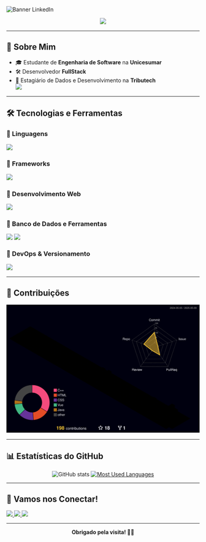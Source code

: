 ![Banner LinkedIn](https://i.imgur.com/JchAmOR.png)

<p align="center">
  <a href="https://github.com/DenverCoder1/readme-typing-svg">
    <img src="https://readme-typing-svg.herokuapp.com?font=Time+New+Roman&color=cyan&size=25&center=true&vCenter=true&width=600&height=100&lines=Bem-vindo(a)+ao+meu+perfil+!">
  </a>
</p>

---

## 🚀 Sobre Mim

- 🎓 Estudante de **Engenharia de Software** na **Unicesumar**
- 🛠️ Desenvolvedor **FullStack** 
- 💼 Estagiário de Dados e Desenvolvimento na **Tributech**  
  <img src="https://i.imgur.com/zSYrcDD.png" width="120"/>

---

## 🛠️ Tecnologias e Ferramentas

### 🔹 Linguagens 
<p align="left">
  <img src="https://skillicons.dev/icons?i=java,js,ts,python" height="40"/>
</p>

### 🔹 Frameworks
<p align="left">
  <img src="https://skillicons.dev/icons?i=spring,nodejs,express,nextjs" height="40"/>
</p>

### 🔹 Desenvolvimento Web
<p align="left">
  <img src="https://skillicons.dev/icons?i=html,css,bootstrap,react,vue" height="40"/>
</p>

### 🔹 Banco de Dados e Ferramentas
<p align="left">
  <img src="https://skillicons.dev/icons?i=mysql,postgres" height="40"/>
  <img src="https://img.shields.io/badge/Pentaho-003A70?style=flat-square&logoColor=white&labelColor=003A70&label=Pentaho" height="25"/>
</p>

### 🔹 DevOps & Versionamento
<p align="left">
  <img src="https://skillicons.dev/icons?i=git,github,linux" height="40"/>
</p>

---

## 🧊 Contribuições

<div align="center">
  <img src="https://github.com/filiperuizb/filiperuizb/blob/main/profile-3d-contrib/profile-night-rainbow.svg" alt="3D GitHub Profile" />
</div>

---

## 📊 Estatísticas do GitHub

<div style="text-align: center;" align="center">
  <img src="https://github-readme-stats-git-masterrstaa-rickstaa.vercel.app/api?username=filiperuizb&hide_title=true&show_icons=true&include_all_commits=false&count_private=true&line_height=25&hide=issues&bg_color=000&title_color=00FF00&text_color=FFF&border_radius=3&border_color=561760&icon_color=00FF00&theme=jolly" alt="GitHub stats">

  <a href="https://github.com/filiperuizb/github-readme-stats">
    <img src="https://github-readme-stats-git-masterrstaa-rickstaa.vercel.app/api/top-langs/?username=filiperuizb&line_height=10&card_width=290&layout=compact&hide_title=false&count_private=true&langs_count=4&show_icons=true&title_color=00FF00&hide=html,css&bg_color=000&text_color=8B8B8B&border_radius=3&border_color=561760&count_private=true" alt="Most Used Languages">
  </a>
</div>

---

## 🤝 Vamos nos Conectar!

<p align="left">
  <a href="mailto:filiperuizboligon9@gmail.com">
    <img src="https://img.shields.io/badge/Gmail-D14836?style=for-the-badge&logo=gmail&logoColor=white"/>
  </a>
  <a href="https://www.linkedin.com/in/filipe-ruiz-boligon-8930582b6/">
    <img src="https://img.shields.io/badge/LinkedIn-0077B5?style=for-the-badge&logo=linkedin&logoColor=white"/>
  </a>
  <a href="https://www.instagram.com/filiperuiz.b/">
    <img src="https://img.shields.io/badge/Instagram-E4405F?style=for-the-badge&logo=instagram&logoColor=white"/>
  </a>
</p>

---

<div align="center">
  <b>Obrigado pela visita! 🚀✨</b>
</div>
